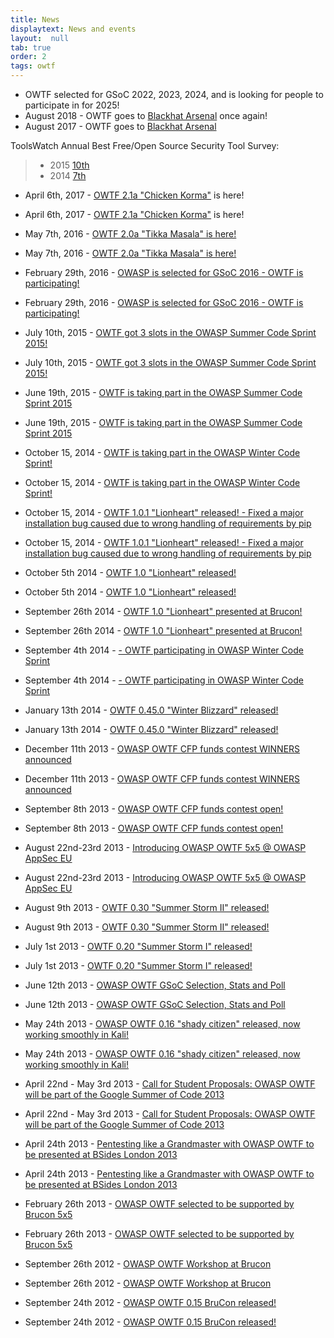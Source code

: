 ```yaml
---
title: News
displaytext: News and events
layout:  null
tab: true
order: 2
tags: owtf
---
```


* OWTF selected for GSoC 2022, 2023, 2024, and is looking for people to participate in for 2025!
* August 2018 - OWTF goes to [Blackhat Arsenal](https://www.blackhat.com/us-18/arsenal.html#owasp-offensive-web-testing-framework) once again!
* August 2017 - OWTF goes to [Blackhat Arsenal](https://www.blackhat.com/us-17/arsenal.html#offensive-web-testing-framework-owasp-owtf)

ToolsWatch Annual Best Free/Open Source Security Tool Survey:
> * 2015 [10th](http://www.toolswatch.org/2016/02/2015-top-security-tools-as-voted-by-toolswatch-org-readers/)
> * 2014 [7th](http://www.toolswatch.org/2015/01/2014-top-security-tools-as-voted-by-toolswatch-org-readers/)

*   April 6th, 2017 - [OWTF 2.1a "Chicken Korma"](https://github.com/owtf/owtf/releases/tag/v2.1a) is here!
*   April 6th, 2017 - [OWTF 2.1a "Chicken Korma"](https://github.com/owtf/owtf/releases/tag/v2.1a) is here!
*   May 7th, 2016 - [OWTF 2.0a "Tikka Masala" is here!](http://blog.7-a.org/2016/05/owtf-20a-tikka-masala-released-plz-rt.html)
*   May 7th, 2016 - [OWTF 2.0a "Tikka Masala" is here!](http://blog.7-a.org/2016/05/owtf-20a-tikka-masala-released-plz-rt.html)

*   February 29th, 2016 - [OWASP is selected for GSoC 2016 - OWTF is participating!](https://summerofcode.withgoogle.com/organizations/)
*   February 29th, 2016 - [OWASP is selected for GSoC 2016 - OWTF is participating!](https://summerofcode.withgoogle.com/organizations/)

*   July 10th, 2015 - [OWTF got 3 slots in the OWASP Summer Code Sprint 2015!](https://www.owasp.org/index.php/Summer_Code_Sprint2015_Progress_Reports#tab=Main)
*   July 10th, 2015 - [OWTF got 3 slots in the OWASP Summer Code Sprint 2015!](https://www.owasp.org/index.php/Summer_Code_Sprint2015_Progress_Reports#tab=Main)

*   June 19th, 2015 - [OWTF is taking part in the OWASP Summer Code Sprint 2015](https://www.owasp.org/index.php/Summer_Code_Sprint2015)
*   June 19th, 2015 - [OWTF is taking part in the OWASP Summer Code Sprint 2015](https://www.owasp.org/index.php/Summer_Code_Sprint2015)

*   October 15, 2014 - [OWTF is taking part in the OWASP Winter Code Sprint!](http://blog.7-a.org/search?updated-max=2014-10-10T11:30:00%2B01:00&max-results=8)
*   October 15, 2014 - [OWTF is taking part in the OWASP Winter Code Sprint!](http://blog.7-a.org/search?updated-max=2014-10-10T11:30:00%2B01:00&max-results=8)

*   October 15, 2014 - [OWTF 1.0.1 "Lionheart" released! - Fixed a major installation bug caused due to wrong handling of requirements by pip](https://github.com/owtf/owtf/releases/tag/v1.0.1)
*   October 15, 2014 - [OWTF 1.0.1 "Lionheart" released! - Fixed a major installation bug caused due to wrong handling of requirements by pip](https://github.com/owtf/owtf/releases/tag/v1.0.1)

*   October 5th 2014 - [OWTF 1.0 "Lionheart" released!](http://blog.7-a.org/2014/10/owtf-10-lionheart-released.html)
*   October 5th 2014 - [OWTF 1.0 "Lionheart" released!](http://blog.7-a.org/2014/10/owtf-10-lionheart-released.html)

*   September 26th 2014 - [OWTF 1.0 "Lionheart" presented at Brucon!](http://blog.7-a.org/2014/09/owtf-10-lionheart-to-be-presented-brucon.html)
*   September 26th 2014 - [OWTF 1.0 "Lionheart" presented at Brucon!](http://blog.7-a.org/2014/09/owtf-10-lionheart-to-be-presented-brucon.html)

*   September 4th 2014 - [\- OWTF participating in OWASP Winter Code Sprint](http://blog.7-a.org/2014/09/get-credits-help-owasp-meet-owasp.html)
*   September 4th 2014 - [\- OWTF participating in OWASP Winter Code Sprint](http://blog.7-a.org/2014/09/get-credits-help-owasp-meet-owasp.html)

*   January 13th 2014 - [OWTF 0.45.0 "Winter Blizzard" released!](http://blog.7-a.org/2014/01/owtf-0450-winter-blizzard-released-plz.html)
*   January 13th 2014 - [OWTF 0.45.0 "Winter Blizzard" released!](http://blog.7-a.org/2014/01/owtf-0450-winter-blizzard-released-plz.html)

*   December 11th 2013 - [OWASP OWTF CFP funds contest WINNERS announced](http://blog.7-a.org/2013/12/owasp-owtf-cfp-funds-contest-winners.html)
*   December 11th 2013 - [OWASP OWTF CFP funds contest WINNERS announced](http://blog.7-a.org/2013/12/owasp-owtf-cfp-funds-contest-winners.html)

*   September 8th 2013 - [OWASP OWTF CFP funds contest open!](http://blog.7-a.org/2013/09/owasp-owtf-cfp-funds-contest.html)
*   September 8th 2013 - [OWASP OWTF CFP funds contest open!](http://blog.7-a.org/2013/09/owasp-owtf-cfp-funds-contest.html)

*   August 22nd-23rd 2013 - [Introducing OWASP OWTF 5x5 @ OWASP AppSec EU](https://appsec.eu/program/talk-teaser/)
*   August 22nd-23rd 2013 - [Introducing OWASP OWTF 5x5 @ OWASP AppSec EU](https://appsec.eu/program/talk-teaser/)

*   August 9th 2013 - [OWTF 0.30 "Summer Storm II" released!](http://blog.7-a.org/2013/08/owtf-030-summer-storm-ii-released-plz-rt.html)
*   August 9th 2013 - [OWTF 0.30 "Summer Storm II" released!](http://blog.7-a.org/2013/08/owtf-030-summer-storm-ii-released-plz-rt.html)

*   July 1st 2013 - [OWTF 0.20 "Summer Storm I" released!](http://blog.7-a.org/2013/07/owtf-020-summer-storm-i-released-plz-rt.html)
*   July 1st 2013 - [OWTF 0.20 "Summer Storm I" released!](http://blog.7-a.org/2013/07/owtf-020-summer-storm-i-released-plz-rt.html)

*   June 12th 2013 - [OWASP OWTF GSoC Selection, Stats and Poll](http://blog.7-a.org/2013/06/owasp-owtf-gsoc-selection-stats-and-poll.html)
*   June 12th 2013 - [OWASP OWTF GSoC Selection, Stats and Poll](http://blog.7-a.org/2013/06/owasp-owtf-gsoc-selection-stats-and-poll.html)

*   May 24th 2013 - [OWASP OWTF 0.16 "shady citizen" released, now working smoothly in Kali!](http://blog.7-a.org/2013/05/owasp-owtf-016-shady-citizen-released.html)
*   May 24th 2013 - [OWASP OWTF 0.16 "shady citizen" released, now working smoothly in Kali!](http://blog.7-a.org/2013/05/owasp-owtf-016-shady-citizen-released.html)

*   April 22nd - May 3rd 2013 - [Call for Student Proposals: OWASP OWTF will be part of the Google Summer of Code 2013](https://www.owasp.org/index.php/GSoC2013_Ideas)
*   April 22nd - May 3rd 2013 - [Call for Student Proposals: OWASP OWTF will be part of the Google Summer of Code 2013](https://www.owasp.org/index.php/GSoC2013_Ideas)

*   April 24th 2013 - [Pentesting like a Grandmaster with OWASP OWTF to be presented at BSides London 2013](http://www.securitybsides.org.uk/track_one.html)
*   April 24th 2013 - [Pentesting like a Grandmaster with OWASP OWTF to be presented at BSides London 2013](http://www.securitybsides.org.uk/track_one.html)

*   February 26th 2013 - [OWASP OWTF selected to be supported by Brucon 5x5](http://blog.brucon.org/2013/02/the-5by5-race-is-on.html)
*   February 26th 2013 - [OWASP OWTF selected to be supported by Brucon 5x5](http://blog.brucon.org/2013/02/the-5by5-race-is-on.html)

*   September 26th 2012 - [OWASP OWTF Workshop at Brucon](http://2012.brucon.org/index.php/Schedule)
*   September 26th 2012 - [OWASP OWTF Workshop at Brucon](http://2012.brucon.org/index.php/Schedule)

*   September 24th 2012 - [OWASP OWTF 0.15 BruCon released!](http://blog.7-a.org/2012/09/owasp-owtf-015-brucon-released.html)
*   September 24th 2012 - [OWASP OWTF 0.15 BruCon released!](http://blog.7-a.org/2012/09/owasp-owtf-015-brucon-released.html)
